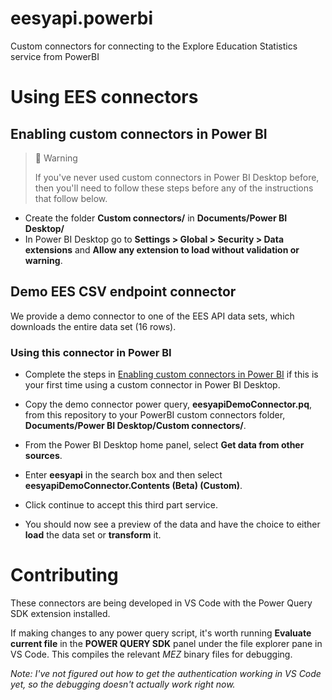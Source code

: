 # eesyapi.powerbi
Custom connectors for connecting to the Explore Education Statistics service from PowerBI

# Using EES connectors

## Enabling custom connectors in Power BI

> 🚧 Warning
>
>If you've never used custom connectors in Power BI Desktop before, then you'll need to follow these steps before any of the instructions that follow below.

- Create the folder **Custom connectors/** in **Documents/Power BI Desktop/**
- In Power BI Desktop go to **Settings > Global > Security > Data extensions** and **Allow any extension to load without validation or warning**.

## Demo EES CSV endpoint connector

We provide a demo connector to one of the EES API data sets, which downloads the entire data set (16 rows). 

### Using this connector in Power BI

- Complete the steps in [Enabling custom connectors in Power BI](#enabling-custom-connectors-in-power-bi) if this is your first time using a custom connector in Power BI Desktop.

- Copy the demo connector power query, **eesyapiDemoConnector.pq**, from this repository to your PowerBI custom connectors folder, **Documents/Power BI Desktop/Custom connectors/**.

- From the Power BI Desktop home panel, select **Get data from other sources**.

- Enter **eesyapi** in the search box and then select **eesyapiDemoConnector.Contents (Beta) (Custom)**.

- Click continue to accept this third part service.

- You should now see a preview of the data and have the choice to either **load** the data set or **transform** it.

# Contributing

These connectors are being developed in VS Code with the Power Query SDK extension installed.

If making changes to any power query script, it's worth running **Evaluate current file** in the **POWER QUERY SDK** panel under the file explorer pane in VS Code. This compiles the relevant *MEZ* binary files for debugging.

*Note: I've not figured out how to get the authentication working in VS Code yet, so the debugging doesn't actually work right now.*

